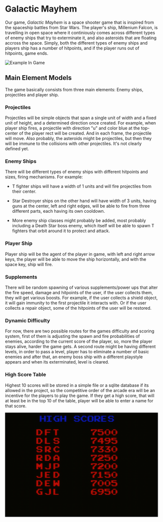 # Galactic Mayhem

Our game, _Galactic Mayhem_ is a space shooter game that is inspired from the spaceship battles from Star Wars. The player's ship, Millenium Falcon, is travelling in open space where it continiously comes across different types of enemy ships that try to exterminate it, and also asteroids that are floating accross the space. Simply, both the different types of enemy ships and players ship has a number of hitpoints, and if the player runs out of hitpoints, game ends.

![Example In Game](example_in_game.png "Example In Game")

## Main Element Models

The game basically consists from three main elements: Enemy ships, projectiles and player ship.

### Projectiles

Projectiles will be simple objects that span a single unit of width and a fixed unit of height, and a determined direction once created. For example, when player ship fires, a projectile with direction "u" and color blue at the top-center of the player rect will be created. And in each frame, the projectile will move. Also probably, the asteroids might be projectiles, but then they will be immune to the collisions with other projectiles. It's not clearly defined yet.

### Enemy Ships

There will be different types of enemy ships with different hitpoints and sizes, firing mechanisms. For example:

- T fighter ships will have a width of 1 units and will fire projectiles from their center.

- Star Destroyer ships on the other hand will have width of 3 units, having guns at the center, left and right edges, will be able to fire from three different parts, each having its own cooldown.

- More enemy ship classes might probably be added, most probably including a Death Star boss enemy, which itself will be able to spawn T fighters that orbit around it to protect and attack.

### Player Ship

Player ship will be the agent of the player in game, with left and right arrow keys, the player will be able to move the ship horizontally, and with the space key, ship will fire.

### Supplements

There will be random spawning of various supplements/power ups that alter the fire speed, damage and hitpoints of the user, if the user collects them, they will get various boosts. For example, if the user collects a shield object, it will gain immunity to the first projectile it interacts with. Or if the user collects a repair object, some of the hitpoints of the user will be restored.

### Dynamic Difficulty

For now, there are two possible routes for the games difficulty and scoring system, first of them is adjusting the spawn and fire probabilities of enemies, according to the current score of the player, so, more the player stays alive, harder the game gets. A second route might be having different levels, in order to pass a level, player has to eliminate a number of basic enemies and after that, an enemy boss ship with a different playstyle appears and when its exterminated, level is cleared.

### High Score Table

Highest 10 scores will be stored in a simple file or a sqlite database if its allowed in the project, so the competitive order of the arcade era will be an incentive for the players to play the game. If they get a high score, that will at least be in the top 10 of the table, player will be able to enter a name for that score.

![Example High Scores](example_high_scores.png "Example High Scores")
